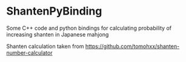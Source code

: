 # ShantenPyBinding
Some C++ code and python bindings for calculating probability of increasing shanten in Japanese mahjong 

Shanten calculation taken from https://github.com/tomohxx/shanten-number-calculator

